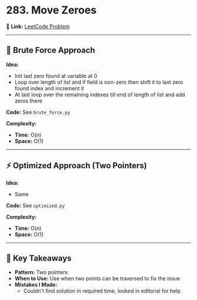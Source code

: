 # 283. Move Zeroes

🔗 **Link:** [LeetCode Problem](https://leetcode.com/problems/move-zeroes)

---

## 🧠 Brute Force Approach
**Idea:**  
- Init last zero found at variable at 0
- Loop over length of list and if field is non-zero then shift it to last zero found index and increment it
- At last loop over the remaining indexes till end of length of list and add zeros there

**Code:** See `brute_force.py`

**Complexity:**
- **Time:** O(n)
- **Space:** O(1)

---

## ⚡ Optimized Approach (Two Pointers)
**Idea:**  
- Same

**Code:** See `optimized.py`

**Complexity:**
- **Time:** O(n)
- **Space:** O(1)

---

## 📝 Key Takeaways
- **Pattern:** Two pointers
- **When to Use:** Use when two points can be traversed to fix the issue
- **Mistakes I Made:**
  - Couldn't find solution in required time, looked in editorial for help